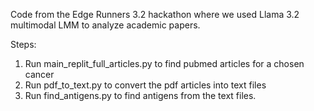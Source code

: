 Code from the Edge Runners 3.2 hackathon where we used Llama 3.2 multimodal LMM to analyze academic papers.

Steps:
  1. Run main_replit_full_articles.py to find pubmed articles for a chosen cancer
  2. Run pdf_to_text.py to convert the pdf articles into text files
  3. Run find_antigens.py to find antigens from the text files.
